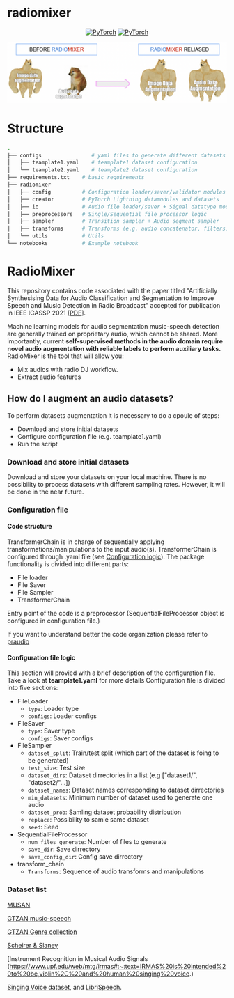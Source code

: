 # radiomixer

<p align="center">
    <a href="https://docs.anaconda.com/"><img alt="PyTorch" src="https://anaconda.org/conda-forge/librosa/badges/version.svg"></a>
    <a href="https://pytorch.org/get-started/locally/"><img alt="PyTorch" src="https://img.shields.io/badge/-PyTorch-red?logo=pytorch&labelColor=gray"></a>
</p>

![alt text](https://github.com/levtelyatnikov/radiomixer/blob/main/MEM.png)


# Structure

```bash
.
├── configs                # yaml files to generate different datasets 
│   ├── teamplate1.yaml    # teamplate1 dataset configuration
│   └── teamplate2.yaml    # teamplate2 dataset configuration
├── requirements.txt    # basic requirements
├── radiomixer
│   ├── config          # Configuration loader/saver/validator modules
│   ├── creator         # PyTorch Lightning datamodules and datasets
│   ├── io              # Audio file loader/saver + Signal datatype module
│   ├── preprocessors   # Single/Sequential file processor logic
│   ├── sampler         # Transition sampler + Audio segment sampler
│   ├── transforms      # Transforms (e.g. audio concatenator, filters, mixer, feature extractors, scallers)
│   └── utils           # Utils
└── notebooks           # Example notebook

```
# RadioMixer
This repository contains code associated with the paper titled "Artificially Synthesising Data for Audio Classification and Segmentation to Improve Speech and Music Detection in Radio Broadcast" accepted for publication in IEEE ICASSP 2021 [[PDF](https://arxiv.org/pdf/2102.09959.pdf)].

Machine learning models for audio segmentation music-speech detection are generally trained on proprietary audio, which cannot be shared. More importantly, current **self-supervised methods in the audio domain require novel audio augmentation with reliable labels to perform auxiliary tasks.**
RadioMixer is the tool that will allow you:
 -  Mix audios with radio DJ workflow. 
 -  Extract audio features

## How do I augment an audio datasets? ##
To perform datasets augmentation it is necessary to do a cpoule of steps:
 - Download and store initial datasets
 - Configure configuration file (e.g. teamplate1.yaml)
 - Run the script

### Download and store initial datasets
Download and store your datasets on your local machine. There is no possibility to process datasets with different sampling rates. However, it will be done in the near future.

### Configuration file
#### Code structure
TransformerChain is in charge of sequentially applying transformations/manipulations to the input audio(s). TransformerChain is configured through .yaml file (see [Configuration logic](#configuration-logic)). The package functionality is divided into different parts:
- File loader
- File Saver
- File Sampler
- TransformerChain


Entry point of the code is a preprocessor (SequentialFileProcessor object is configured in configuration file.)

If you want to understand better the code organization please refer to [praudio](https://github.com/musikalkemist/praudio)
#### Configuration file logic
This section will provied with a brief description of the configuration file. Take a look at **teamplate1.yaml** for more details
Configuration file is divided into five sections:
- FileLoader
    - `type`:    Loader type
    - `configs`: Loader configs
- FileSaver
    - `type`:    Saver type
    - `configs`: Saver configs
- FileSampler
    - `dataset_split`:  Train/test split (which part of the dataset is foing to be generated)
    - `test_size`:      Test size
    - `dataset_dirs`:   Dataset dirrectories in a list (e.g ["dataset1/", "dataset2/"...])
    - `dataset_names`:  Dataset names corresponding to dataset dirrectories
    - `min_datasets`:   Minimum number of dataset used to generate one audio
    - `dataset_prob`:   Samling dataset probability distribution 
    - `replace`:        Possibility to samle same dataset
    - `seed`:           Seed
- SequentialFileProcessor
    - `num_files_generate`: Number of files to generate
    - `save_dir`:           Save dirrectory
    - `save_config_dir`:    Config save dirrectory
- transform_chain
    - `Transforms`: Sequence of audio transforms and manipulations

### Dataset list
[MUSAN](http://www.openslr.org/17/)

[GTZAN music-speech](http://marsyas.info/downloads/datasets.html)

[GTZAN Genre collection](http://marsyas.info/downloads/datasets.html)

[Scheirer & Slaney](https://labrosa.ee.columbia.edu/sounds/musp/scheislan.html)

[Instrument Recognition in Musical Audio Signals (https://www.upf.edu/web/mtg/irmas#:~:text=IRMAS%20is%20intended%20to%20be,violin%2C%20and%20human%20singing%20voice.)

[Singing Voice dataset](http://isophonics.net/SingingVoiceDataset), and  [LibriSpeech](http://www.openslr.org/12/).
